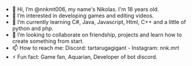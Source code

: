 - 👋 Hi, I’m @nnkmt006, my name's Nikolas. I'm 18 years old.
- 👀 I’m interested in developing games and editing videos.
- 🌱 I’m currently learning C#, Java, Javascript, Html, C++ and a little of python and php.
- 💞️ I’m looking to collaborate on friendship, projects and learn how to create something from start.
- 📫 How to reach me: Discord: tartarugagigant - Instagram: nnk.mrt
- ⚡ Fun fact: Game fan, Aquarian, Developer of bot discord.
